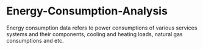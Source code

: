 # Energy-Consumption-Analysis
Energy consumption data refers to power consumptions of various services systems and their components, cooling and heating loads, natural gas consumptions and etc.
